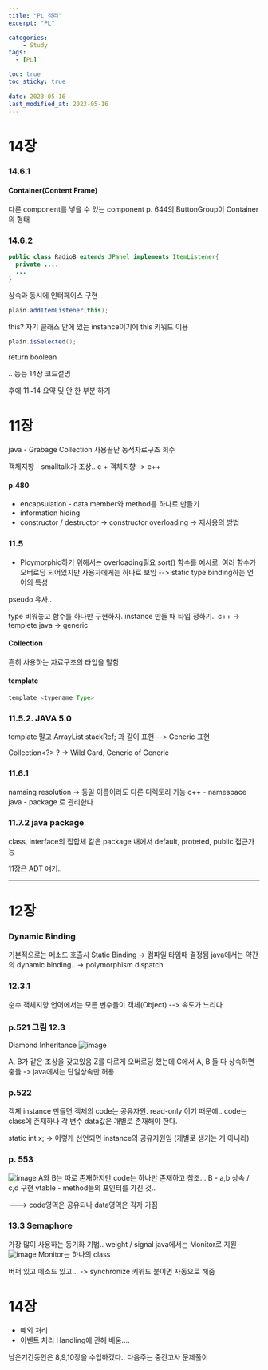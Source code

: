 ```yaml
---
title: "PL 정리"
excerpt: "PL"

categories:
    - Study
tags:
  - [PL]

toc: true
toc_sticky: true
 
date: 2023-05-16
last_modified_at: 2023-05-16
---
```

# 14장
### 14.6.1
#### Container(Content Frame)
다른 component를 넣을 수 있는 component
p. 644의 ButtonGroup이 Container의 형태

### 14.6.2
```java
public class RadioB extends JPanel implements ItemListener{
  private ....
  ...
}
```
상속과 동시에 인터페이스 구현

```java
plain.addItemListener(this);
```
this?
자기 클래스 안에 있는 instance이기에 this 키워드 이용

```java
plain.isSelected();
```
return boolean

.. 등등 14장 코드설명

후에 11~14 요약 및 안 한 부분 하기

# 11장
java - Grabage Collection
사용끝난 동적자료구조 회수

객체지향 - smalltalk가 조상..
c + 객체지향 -> c++

#### p.480
- encapsulation - data member와 method를 하나로 만들기
- information hiding
- constructor / destructor
-> constructor overloading -> 재사용의 방법


### 11.5
- Ploymorphic하기 위해서는 overloading필요
sort() 함수를 예시로, 여러 함수가 오버로딩 되어있지만 사용자에게는 하나로 보임
--> static type binding하는 언어의 특성

pseudo 유사..

type 비워놓고 함수를 하나만 구현하자.
instance 만들 때 타입 정하기..
c++ -> templete
java -> generic

#### Collection
흔히 사용하는 자료구조의 타입을 말함

#### template
```java
template <typename Type>
```

### 11.5.2. JAVA 5.0
template 말고
ArrayList<T> stackRef; 과 같이 표현
--> Generic 표현

Collection<?>
? -> Wild Card, Generic of Generic

### 11.6.1 
namaing resolution -> 동일 이름이라도 다른 디렉토리 가능
c++ - namespace
java - package
로 관리한다

### 11.7.2 java package
class, interface의 집합체 
같은 package 내에서 default, proteted, public 접근가능

11장은 ADT 얘기..

-------

# 12장
### Dynamic Binding
기본적으로는 메소드 호출시 Static Binding -> 컴파일 타임때 결정됨
java에서는 약간의 dynamic binding.. -> polymorphism
dispatch

### 12.3.1
순수 객체지향 언어에서는 모든 변수들이 객체(Object)
--> 속도가 느리다

### p.521 그림 12.3
Diamond Inheritance
![image](https://github.com/ssoxong/ssoxong.github.io/assets/112956015/a119c9ab-c6af-4454-b281-1a2b8487e0dc)

A, B가 같은 조상을 갖고있음
Z를 다르게 오버로딩 했는데 
C에서 A, B 둘 다 상속하면 충돌
-> java에서는 단일상속만 허용

### p.522 
객체 instance 만들면 객체의 code는 공유자원. read-only 이기 때문에..
code는 class에 존재하나 각 변수 data값은 개별로 존재해야 한다. 

static int x; -> 이렇게 선언되면 instance의 공유자원임 (개별로 생기는 게 아니라)

### p. 553
![image](https://github.com/ssoxong/ssoxong.github.io/assets/112956015/7725feb5-dba0-45a7-9e24-b6965afd8442)
A와 B는 따로 존재하지만 code는 하나만 존재하고 참조...
B - a,b 상속 / c,d 구현
vtable - method들의 포인터를 가진 것..

---> code영역은 공유되나 data영역은 각자 가짐

### 13.3 Semaphore
가장 많이 사용하는 동기화 기법..
weight / signal
java에서는 Monitor로 지원
![image](https://github.com/ssoxong/ssoxong.github.io/assets/112956015/e853dfe9-7817-42a8-b9f8-e052ff804065)
Monitor는 하나의 class

버퍼 있고 메소드 있고...
-> synchronize 키워드 붙이면 자동으로 해줌

# 14장
- 예외 처리
- 이벤트 처리
Handling에 관해 배움....

남은기간동안은 8,9,10장을 수업하겠다.. 다음주는 중간고사 문제풀이